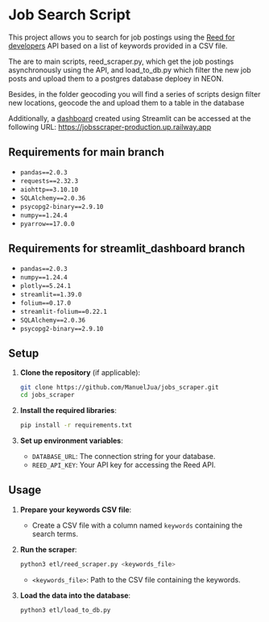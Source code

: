 # Job Search Script

This project allows you to search for job postings using the [Reed for developers](https://www.reed.co.uk/developers/jobseeker) API based on a list of keywords provided in a CSV file. 

The are to main scripts, reed_scraper.py, which get the job postings asynchronously using the API, and load_to_db.py which filter the new job posts and upload them to a postgres database deploey in NEON.

Besides, in the folder geocoding you will find a series of scripts design filter new locations, geocode the and upload them to a table in the database

Additionally, a [dashboard](https://jobsscraper-production.up.railway.app) created using Streamlit can be accessed at the following URL: https://jobsscraper-production.up.railway.app


## Requirements for main branch

- `pandas==2.0.3`
- `requests==2.32.3`
- `aiohttp==3.10.10`
- `SQLAlchemy==2.0.36`
- `psycopg2-binary==2.9.10`
- `numpy==1.24.4`
- `pyarrow==17.0.0`

## Requirements for streamlit_dashboard branch

- `pandas==2.0.3`
- `numpy==1.24.4`
- `plotly==5.24.1`
- `streamlit==1.39.0`
- `folium==0.17.0`
- `streamlit-folium==0.22.1`
- `SQLAlchemy==2.0.36`
- `psycopg2-binary==2.9.10`

## Setup

1. **Clone the repository** (if applicable):
    ```bash
    git clone https://github.com/ManuelJua/jobs_scraper.git 
    cd jobs_scraper
    ```

2. **Install the required libraries**:
    ```bash
    pip install -r requirements.txt
    ```


3. **Set up environment variables**:
    - `DATABASE_URL`: The connection string for your database.
    - `REED_API_KEY`: Your API key for accessing the Reed API.

## Usage

1. **Prepare your keywords CSV file**:
    - Create a CSV file with a column named `keywords` containing the search terms.

2. **Run the scraper**:
    ```bash
    python3 etl/reed_scraper.py <keywords_file>
    ```
    - `<keywords_file>`: Path to the CSV file containing the keywords.

3. **Load the data into the database**:
    ```sh
    python3 etl/load_to_db.py
    ```

